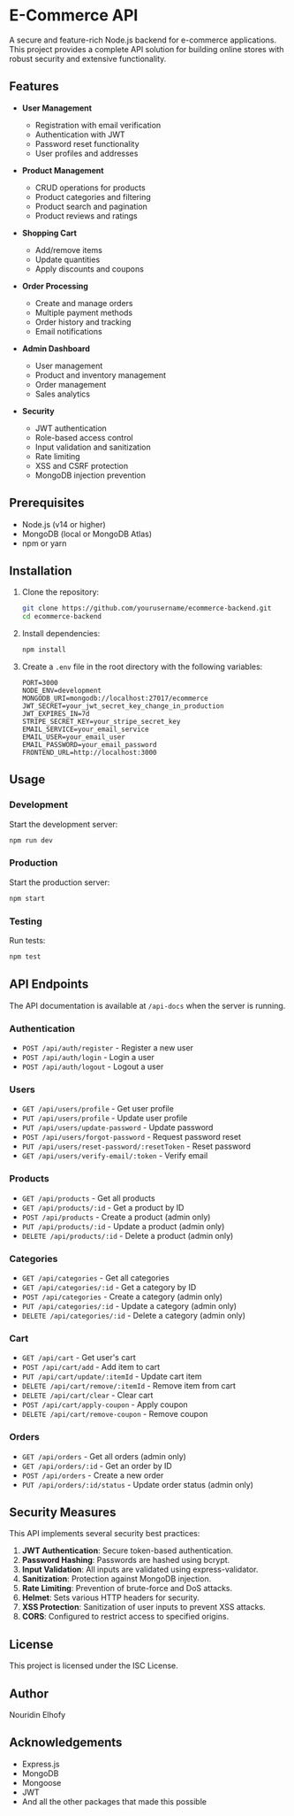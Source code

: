 # E-Commerce API

A secure and feature-rich Node.js backend for e-commerce applications. This project provides a complete API solution for building online stores with robust security and extensive functionality.

## Features

- **User Management**
  - Registration with email verification
  - Authentication with JWT
  - Password reset functionality
  - User profiles and addresses

- **Product Management**
  - CRUD operations for products
  - Product categories and filtering
  - Product search and pagination
  - Product reviews and ratings

- **Shopping Cart**
  - Add/remove items
  - Update quantities
  - Apply discounts and coupons

- **Order Processing**
  - Create and manage orders
  - Multiple payment methods
  - Order history and tracking
  - Email notifications

- **Admin Dashboard**
  - User management
  - Product and inventory management
  - Order management
  - Sales analytics

- **Security**
  - JWT authentication
  - Role-based access control
  - Input validation and sanitization
  - Rate limiting
  - XSS and CSRF protection
  - MongoDB injection prevention

## Prerequisites

- Node.js (v14 or higher)
- MongoDB (local or MongoDB Atlas)
- npm or yarn

## Installation

1. Clone the repository:
   ```bash
   git clone https://github.com/yourusername/ecommerce-backend.git
   cd ecommerce-backend
   ```

2. Install dependencies:
   ```bash
   npm install
   ```

3. Create a `.env` file in the root directory with the following variables:
   ```
   PORT=3000
   NODE_ENV=development
   MONGODB_URI=mongodb://localhost:27017/ecommerce
   JWT_SECRET=your_jwt_secret_key_change_in_production
   JWT_EXPIRES_IN=7d
   STRIPE_SECRET_KEY=your_stripe_secret_key
   EMAIL_SERVICE=your_email_service
   EMAIL_USER=your_email_user
   EMAIL_PASSWORD=your_email_password
   FRONTEND_URL=http://localhost:3000
   ```

## Usage

### Development

Start the development server:
```bash
npm run dev
```

### Production

Start the production server:
```bash
npm start
```

### Testing

Run tests:
```bash
npm test
```

## API Endpoints

The API documentation is available at `/api-docs` when the server is running.

### Authentication

- `POST /api/auth/register` - Register a new user
- `POST /api/auth/login` - Login a user
- `POST /api/auth/logout` - Logout a user

### Users

- `GET /api/users/profile` - Get user profile
- `PUT /api/users/profile` - Update user profile
- `PUT /api/users/update-password` - Update password
- `POST /api/users/forgot-password` - Request password reset
- `PUT /api/users/reset-password/:resetToken` - Reset password
- `GET /api/users/verify-email/:token` - Verify email

### Products

- `GET /api/products` - Get all products
- `GET /api/products/:id` - Get a product by ID
- `POST /api/products` - Create a product (admin only)
- `PUT /api/products/:id` - Update a product (admin only)
- `DELETE /api/products/:id` - Delete a product (admin only)

### Categories

- `GET /api/categories` - Get all categories
- `GET /api/categories/:id` - Get a category by ID
- `POST /api/categories` - Create a category (admin only)
- `PUT /api/categories/:id` - Update a category (admin only)
- `DELETE /api/categories/:id` - Delete a category (admin only)

### Cart

- `GET /api/cart` - Get user's cart
- `POST /api/cart/add` - Add item to cart
- `PUT /api/cart/update/:itemId` - Update cart item
- `DELETE /api/cart/remove/:itemId` - Remove item from cart
- `DELETE /api/cart/clear` - Clear cart
- `POST /api/cart/apply-coupon` - Apply coupon
- `DELETE /api/cart/remove-coupon` - Remove coupon

### Orders

- `GET /api/orders` - Get all orders (admin only)
- `GET /api/orders/:id` - Get an order by ID
- `POST /api/orders` - Create a new order
- `PUT /api/orders/:id/status` - Update order status (admin only)

## Security Measures

This API implements several security best practices:

1. **JWT Authentication**: Secure token-based authentication.
2. **Password Hashing**: Passwords are hashed using bcrypt.
3. **Input Validation**: All inputs are validated using express-validator.
4. **Sanitization**: Protection against MongoDB injection.
5. **Rate Limiting**: Prevention of brute-force and DoS attacks.
6. **Helmet**: Sets various HTTP headers for security.
7. **XSS Protection**: Sanitization of user inputs to prevent XSS attacks.
8. **CORS**: Configured to restrict access to specified origins.

## License

This project is licensed under the ISC License.

## Author

Nouridin Elhofy

## Acknowledgements

- Express.js
- MongoDB
- Mongoose
- JWT
- And all the other packages that made this possible 
